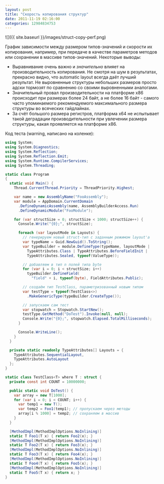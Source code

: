 ```yaml
---
layout: post
title: "Скорость копирования структур"
date: 2011-11-19 02:16:00
categories: 12984834753
---
```

![]({{ site.baseurl }}/images/struct-copy-perf.png)

График зависимости между размером типов-значений и скорости их копирования, например, при передаче в качестве параметров методов или сохранении в массиве типов-значений. Некоторые выводы:

* Выравнивание очень важно и *значительно* влияет на производительность копирования. Не смотря на шум в результатах, прекрасно видно, что automatic layout всегда даёт лучший результат. Не выровненные структуры небольших размеров просто адски тормозят по сравнению со своими выровненными аналогами.
* Значительный провал производительности на платформе x86 происходит при размерах более 24 байт, а не более 16 байт - самого часто упоминаемого рекомендуемого максимального размера структуры во всяческих гайдлайнах.
* За счёт большого размера регистров, платформа x64 не испытывает такой деградации производительности при увлечении размера структуры, какая проявляется на платформе x86.

Код теста (warning, написано на коленке):

```c#
using System;
using System.Diagnostics;
using System.Reflection;
using System.Reflection.Emit;
using System.Runtime.CompilerServices;
using System.Threading;

static class Program
{
  static void Main() {
    Thread.CurrentThread.Priority = ThreadPriority.Highest;

    var name = new AssemblyName("FooAssembly");
    var module = AppDomain.CurrentDomain
      .DefineDynamicAssembly(name, AssemblyBuilderAccess.Run)
      .DefineDynamicModule("FooModule");

    for (var structSize = 0; structSize < 1000; structSize++) {
      Console.Write("{0};", structSize);

      foreach (var layoutMode in Layouts) {
        // генерируем новый struct-тип с заданным режимом layout'а
        var typeName = Guid.NewGuid().ToString();
        var typeBuilder = module.DefineType(typeName, layoutMode |
          TypeAttributes.Class | TypeAttributes.BeforeFieldInit |
          TypeAttributes.Sealed, typeof(ValueType));

        // добавляем в тип n полей типа byte
        for (var i = 0; i < structSize; i++)
          typeBuilder.DefineField(
            "field" + i, typeof(byte), FieldAttributes.Public);

        // создаём тип TestClass, параметризованный новым типом
        var testType = typeof(TestClass<>)
          .MakeGenericType(typeBuilder.CreateType());

        // запускаем сам тест
        var stopwatch = Stopwatch.StartNew();
        testType.GetMethod("DoTest").Invoke(null, null);
        Console.Write("{0};", stopwatch.Elapsed.TotalMilliseconds);
      }

      Console.WriteLine();
    }
  }

  private static readonly TypeAttributes[] Layouts = {
    TypeAttributes.SequentialLayout,
    TypeAttributes.AutoLayout
  };
}

static class TestClass<T> where T : struct {
  private const int COUNT = 10000000;

  public static void DoTest() {
    var array = new T[1000];
    for (var i = 0; i < COUNT; i++) {
      var temp1 = new T();
      var temp2 = Foo1(temp1); // пропускаем через методы
      array[i % 1000] = temp2; // сохраняем в массив
    }
  }

  [MethodImpl(MethodImplOptions.NoInlining)]
  static T Foo1(T x) { return Foo2(x); }
  [MethodImpl(MethodImplOptions.NoInlining)]
  static T Foo2(T x) { return Foo3(x); }
  [MethodImpl(MethodImplOptions.NoInlining)]
  static T Foo3(T x) { return Foo4(x); }
  [MethodImpl(MethodImplOptions.NoInlining)]
  static T Foo4(T x) { return Foo5(x); }
  [MethodImpl(MethodImplOptions.NoInlining)]
  static T Foo5(T x) { return x; }
}
```